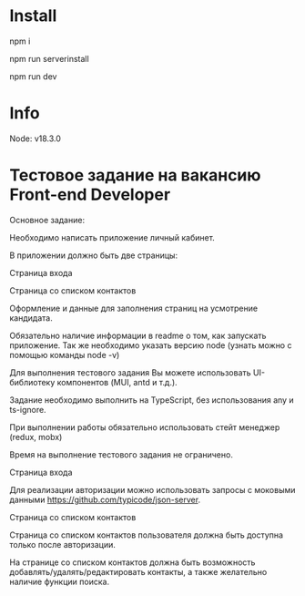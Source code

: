 # Install

npm i

npm run serverinstall

npm run dev


# Info

Node: v18.3.0


# Тестовое задание на вакансию Front-end Developer

Основное задание:

Необходимо написать приложение личный кабинет.

В приложении должно быть две страницы:

Страница входа

Страница со списком контактов

Оформление и данные для заполнения страниц на усмотрение кандидата.

Обязательно наличие информации в readme о том, как запускать приложение. Так же необходимо указать версию node (узнать можно с помощью команды node -v)

Для выполнения тестового задания Вы можете использовать UI-библиотеку компонентов (MUI, antd и т.д.).

Задание необходимо выполнить на TypeScript, без использования any и ts-ignore.

При выполнении работы обязательно использовать стейт менеджер (redux, mobx)

Время на выполнение тестового задания не ограничено.

Страница входа

Для реализации авторизации можно использовать запросы с моковыми данными https://github.com/typicode/json-server.

Страница со списком контактов

Страница со списком контактов пользователя должна быть доступна только после авторизации.

На странице со списком контактов должна быть возможность добавлять/удалять/редактировать контакты, а также желательно наличие функции поиска.


